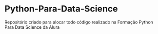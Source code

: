 # Python-Para-Data-Science
Repositório criado para alocar todo código realizado na Formação Python Para Data Science da Alura
